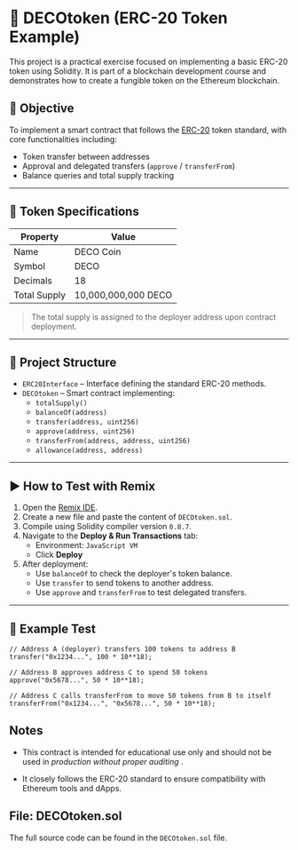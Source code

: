 # 💠 DECOtoken (ERC-20 Token Example)

This project is a practical exercise focused on implementing a basic ERC-20 token using Solidity. It is part of a blockchain development course and demonstrates how to create a fungible token on the Ethereum blockchain.

## 📌 Objective

To implement a smart contract that follows the [ERC-20](https://eips.ethereum.org/EIPS/eip-20) token standard, with core functionalities including:

- Token transfer between addresses
- Approval and delegated transfers (`approve` / `transferFrom`)
- Balance queries and total supply tracking

---

## 🔧 Token Specifications

| Property        | Value               |
|----------------|---------------------|
| Name           | DECO Coin           |
| Symbol         | DECO                |
| Decimals       | 18                  |
| Total Supply   | 10,000,000,000 DECO |

> The total supply is assigned to the deployer address upon contract deployment.

---

## 🧱 Project Structure

- `ERC20Interface` – Interface defining the standard ERC-20 methods.
- `DECOtoken` – Smart contract implementing:
  - `totalSupply()`
  - `balanceOf(address)`
  - `transfer(address, uint256)`
  - `approve(address, uint256)`
  - `transferFrom(address, address, uint256)`
  - `allowance(address, address)`

---

## ▶️ How to Test with Remix

1. Open the [Remix IDE](https://remix.ethereum.org/).
2. Create a new file and paste the content of `DECOtoken.sol`.
3. Compile using Solidity compiler version `0.8.7`.
4. Navigate to the **Deploy & Run Transactions** tab:
   - Environment: `JavaScript VM`
   - Click **Deploy**
5. After deployment:
   - Use `balanceOf` to check the deployer's token balance.
   - Use `transfer` to send tokens to another address.
   - Use `approve` and `transferFrom` to test delegated transfers.

---

## 🧪 Example Test

```solidity
// Address A (deployer) transfers 100 tokens to address B
transfer("0x1234...", 100 * 10**18);

// Address B approves address C to spend 50 tokens
approve("0x5678...", 50 * 10**18);

// Address C calls transferFrom to move 50 tokens from B to itself
transferFrom("0x1234...", "0x5678...", 50 * 10**18);
```

## Notes
 - This contract is intended for educational use only and should not be used in *production without proper auditing* .

 - It closely follows the ERC-20 standard to ensure compatibility with Ethereum tools and dApps.

## File: DECOtoken.sol

The full source code can be found in the `DECOtoken.sol` file.

